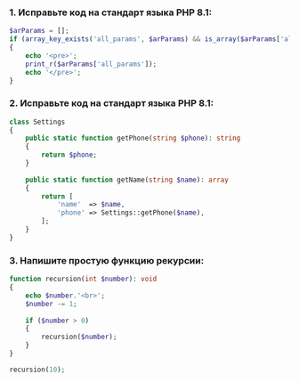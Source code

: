 ### 1. Исправьте код на стандарт языка PHP 8.1:

```php
$arParams = [];
if (array_key_exists('all_params', $arParams) && is_array($arParams['all_params']))
{
    echo '<pre>';
    print_r($arParams['all_params']);
    echo '</pre>';
}
```

### 2. Исправьте код на стандарт языка PHP 8.1:

```php
class Settings
{
    public static function getPhone(string $phone): string
    {
        return $phone;
    }
    
    public static function getName(string $name): array
    {
        return [
            'name'  => $name,
            'phone' => Settings::getPhone($name),
        ];
    }
}
```

### 3. Напишите простую функцию рекурсии:

```php
function recursion(int $number): void
{
    echo $number.'<br>';
    $number -= 1;
    
    if ($number > 0)
    {
        recursion($number);
    }
}

recursion(10);
```

